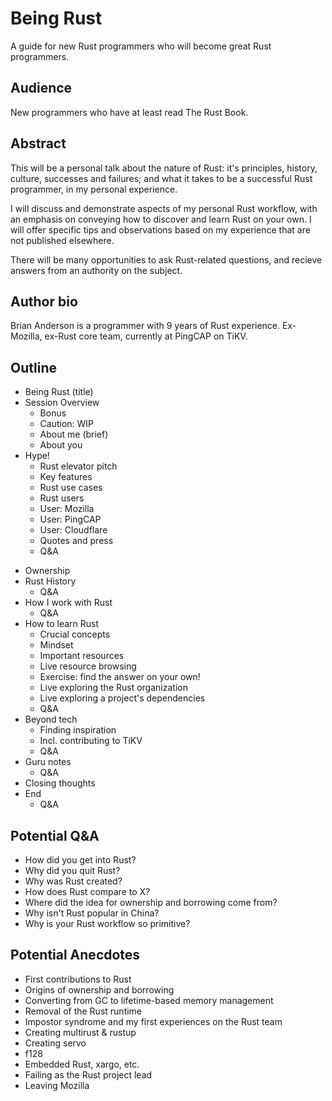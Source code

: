 # Being Rust

A guide for new Rust programmers who will become great Rust programmers.


## Audience

New programmers who have at least read The Rust Book.


## Abstract

This will be a personal talk about the nature of Rust: it's principles,
history, culture, successes and failures; and what it takes to be
a successful Rust programmer, in my personal experience.

I will discuss and demonstrate aspects of my personal Rust workflow, with an
emphasis on conveying how to discover and learn Rust on your own. I will offer
specific tips and observations based on my experience that are not published
elsewhere.

There will be many opportunities to ask Rust-related questions, and recieve
answers from an authority on the subject.


## Author bio

Brian Anderson is a programmer with 9 years of Rust experience. Ex-Mozilla,
ex-Rust core team, currently at PingCAP on TiKV.


## Outline

* Being Rust (title)
* Session Overview
  * Bonus
  * Caution: WIP
  * About me (brief)
  * About you
* Hype!
  * Rust elevator pitch
  * Key features
  * Rust use cases
  * Rust users
  * User: Mozilla
  * User: PingCAP
  * User: Cloudflare
  - Quotes and press
  * Q&A
- Ownership
- Rust History
  - Q&A
- How I work with Rust
  - Q&A
- How to learn Rust
  - Crucial concepts
  - Mindset
  - Important resources
  - Live resource browsing
  - Exercise: find the answer on your own!
  - Live exploring the Rust organization
  - Live exploring a project's dependencies
  - Q&A
- Beyond tech
  - Finding inspiration
  - Incl. contributing to TiKV
  - Q&A
- Guru notes
  - Q&A
- Closing thoughts
- End
  - Q&A


## Potential Q&A

- How did you get into Rust?
- Why did you quit Rust?
- Why was Rust created?
- How does Rust compare to X?
- Where did the idea for ownership and borrowing come from?
- Why isn't Rust popular in China?
- Why is your Rust workflow so primitive?


## Potential Anecdotes

- First contributions to Rust
- Origins of ownership and borrowing
- Converting from GC to lifetime-based memory management
- Removal of the Rust runtime
- Impostor syndrome and my first experiences on the Rust team
- Creating multirust & rustup
- Creating servo
- f128
- Embedded Rust, xargo, etc.
- Failing as the Rust project lead
- Leaving Mozilla

<!--

todo: put anecdotes everywhere

-->
